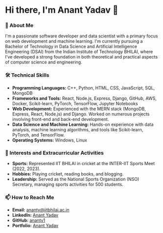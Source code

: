 # Hi there, I'm Anant Yadav 👋

### 🌟 About Me

I'm a passionate software developer and data scientist with a primary focus on web development and machine learning. I'm currently pursuing a Bachelor of Technology in Data Science and Artificial Intelligence Engineering (DSAI) from the Indian Institute of Technology BHILAI, where I've developed a strong foundation in both theoretical and practical aspects of computer science and engineering.

### 🛠️ Technical Skills

- **Programming Languages:** C++, Python, HTML, CSS, JavaScript, SQL, MongoDB
- **Frameworks and Tools:** React, Node.js, Express, Django, GitHub, AWS, Docker, Scikit-learn, PyTorch, TensorFlow, Jupyter Notebooks
- **Web Development:** Experienced with the MERN stack (MongoDB, Express, React, Node.js) and Django. Worked on numerous projects involving front-end and back-end development.
- **Data Science and Machine Learning:** Hands-on experience with data analysis, machine learning algorithms, and tools like Scikit-learn, PyTorch, and TensorFlow.
- **Operating Systems:** Windows, Linux


### 🌱 Interests and Extracurricular Activities

- **Sports:** Represented IIT BHILAI in cricket at the INTER-IIT Sports Meet (2022, 2023).
- **Hobbies:** Playing cricket, reading books, and blogging.
- **Leadership:** Served as the National Sports Organization (NSO) Secretary, managing sports activities for 500 students.

### 📫 How to Reach Me

- **Email:** [ananty@iitbhilai.ac.in](mailto:ananty@iitbhilai.ac.in)
- **LinkedIn:** [Anant Yadav](https://www.linkedin.com/in/anant-yadav-441807244/)
- **GitHub:** [ananty1](https://github.com/ananty1)
- **Portfolio:** [Anant Yadav](https://anant-yadav-5tfup.pyxl.ai/)
